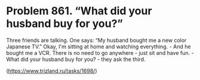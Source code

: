 # Problem 861. “What did your husband buy for you?”

Three friends are talking. One says: “My husband bought me a new color Japanese TV.” Okay, I'm sitting at home and watching everything. - And he bought me a VCR. There is no need to go anywhere - just sit and have fun. - What did your husband buy for you? - they ask the third.

(https://www.trizland.ru/tasks/1698/)